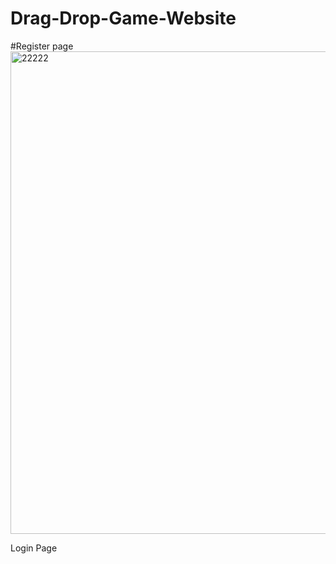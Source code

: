 # Drag-Drop-Game-Website

#Register page
<img width="772" alt="22222" src="https://cloud.githubusercontent.com/assets/26308862/25565535/5dead116-2d7d-11e7-93ee-82cba80c99bd.png">

Login Page

